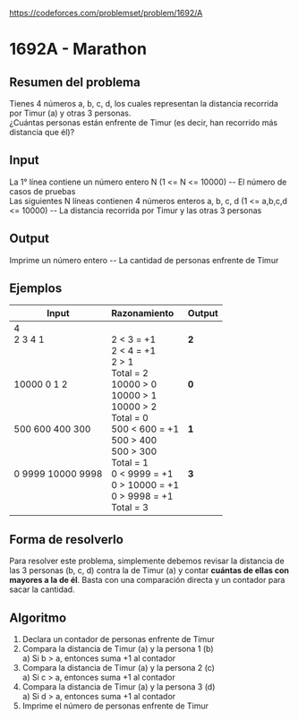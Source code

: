 https://codeforces.com/problemset/problem/1692/A

# 1692A - Marathon

## Resumen del problema
Tienes 4 números a, b, c, d, los cuales representan la distancia recorrida por Timur (a) y otras 3 personas. \
¿Cuántas personas están enfrente de Timur (es decir, han recorrido más distancia que él)?

## Input
La 1° línea contiene un número entero N (1 <= N <= 10000) -- El número de casos de pruebas \
Las siguientes N líneas contienen 4 números enteros a, b, c, d (1 <= a,b,c,d <= 10000) -- La distancia recorrida por Timur y las otras 3 personas

## Output
Imprime un número entero -- La cantidad de personas enfrente de Timur

## Ejemplos
| Input             | Razonamiento  | Output    |
| ----------------- | :------------ | --------- |
| 4 <br> 2 3 4 1 <br><br><br><br> 10000 0 1 2 <br><br><br><br> 500 600 400 300 <br><br><br><br> 0 9999 10000 9998 <br><br><br><br> | <br> 2 < 3 = +1 <br> 2 < 4 = +1 <br> 2 > 1 <br> Total = 2 <br> 10000 > 0 <br> 10000 > 1 <br> 10000 > 2 <br> Total = 0 <br> 500 < 600 = +1 <br> 500 > 400 <br> 500 > 300 <br> Total = 1 <br> 0 < 9999 = +1 <br> 0 > 10000 = +1 <br> 0 > 9998 = +1 <br> Total = 3             | <br> **2** <br><br><br><br> **0** <br><br><br><br> **1** <br><br><br><br> **3** <br><br><br><br>         |

## Forma de resolverlo
Para resolver este problema, simplemente debemos revisar la distancia de las 3 personas (b, c, d) contra la de Timur (a) y contar **cuántas de ellas con mayores a la de él**. Basta con una comparación directa y un contador para sacar la cantidad.

## Algoritmo
1) Declara un contador de personas enfrente de Timur
2) Compara la distancia de Timur (a) y la persona 1 (b) \
a) Si b > a, entonces suma +1 al contador
3) Compara la distancia de Timur (a) y la persona 2 (c) \
a) Si c > a, entonces suma +1 al contador
4) Compara la distancia de Timur (a) y la persona 3 (d) \
a) Si d > a, entonces suma +1 al contador
5) Imprime el número de personas enfrente de Timur
